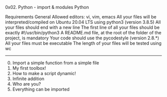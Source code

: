 0x02. Python - import & modules
Python

Requirements
General
Allowed editors: vi, vim, emacs
All your files will be interpreted/compiled on Ubuntu 20.04 LTS using python3 (version 3.8.5)
All your files should end with a new line
The first line of all your files should be exactly #!/usr/bin/python3
A README.md file, at the root of the folder of the project, is mandatory
Your code should use the pycodestyle (version 2.8.*)
All your files must be executable
The length of your files will be tested using wc
_________________________________________________

0. Import a simple function from a simple file
1. My first toolbox!
2. How to make a script dynamic!
3. Infinite addition
4. Who are you?
5. Everything can be imported

